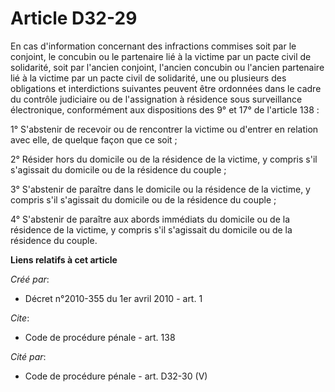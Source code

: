 # Article D32-29

En cas d'information concernant des infractions commises soit par le conjoint, le concubin ou le partenaire lié à la victime
par un pacte civil de solidarité, soit par l'ancien conjoint, l'ancien concubin ou l'ancien partenaire lié à la victime par
un pacte civil de solidarité, une ou plusieurs des obligations et interdictions suivantes peuvent être ordonnées dans le
cadre du contrôle judiciaire ou de l'assignation à résidence sous surveillance électronique, conformément aux dispositions
des 9° et 17° de l'article 138 : 

1° S'abstenir de recevoir ou de rencontrer la victime ou d'entrer en relation avec elle, de quelque façon que ce soit ; 

2° Résider hors du domicile ou de la résidence de la victime, y compris s'il s'agissait du domicile ou de la résidence du
couple ; 

3° S'abstenir de paraître dans le domicile ou la résidence de la victime, y compris s'il s'agissait du domicile ou de la
résidence du couple ; 

4° S'abstenir de paraître aux abords immédiats du domicile ou de la résidence de la victime, y compris s'il s'agissait du
domicile ou de la résidence du couple.

**Liens relatifs à cet article**

_Créé par_:

  - Décret n°2010-355 du 1er avril 2010 - art. 1

_Cite_:

  - Code de procédure pénale - art. 138

_Cité par_:

  - Code de procédure pénale - art. D32-30 (V)
